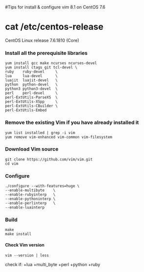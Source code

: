 #Tips for install & configure vim 8.1 on CentOS 7.6

# cat /etc/centos-release
CentOS Linux release 7.6.1810 (Core)

### Install all the prerequisite libraries

```
yum install gcc make ncurses ncurses-devel
yum install ctags git tcl-devel \
ruby    ruby-devel     \
lua     lua-devel      \
luajit  luajit-devel   \
python  python-devel   \
python3 python3-devel  \
perl    perl-devel     \
perl-ExtUtils-ParseXS  \
perl-ExtUtils-XSpp     \
perl-ExtUtils-CBuilder \
perl-ExtUtils-Embed
```

### Remove the existing Vim if you have already installed it
```
yum list installed | grep -i vim
yum remove vim-enhanced vim-common vim-filesystem
```

### Download Vim source
```
git clone https://github.com/vim/vim.git
cd vim
```

### Configure
```
./configure --with-features=huge \
--enable-multibyte    \
--enable-rubyinterp   \
--enable-pythoninterp \
--enable-perlinterp   \
--enable-luainterp
```

### Build
```
make
make install
```


#### Check Vim version
```
vim --version | less
```
check if: +lua +multi_byte +perl +python +ruby 
